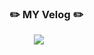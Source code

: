 ### ✏️ MY Velog ✏️ <p>
&nbsp;&nbsp;&nbsp;&nbsp;&nbsp;&nbsp;&nbsp;&nbsp;&nbsp; <a href="https://velog.io/@pong_jin"><img src="https://img.shields.io/badge/Velog-3DDC84?style=flat-square&logo=Blogger&logoColor=white"/></a>


<!--
**pongjin/pongjin** is a ✨ _special_ ✨ repository because its `README.md` (this file) appears on your GitHub profile.

Here are some ideas to get you started:

- 🔭 I’m currently working on ...
- 🌱 I’m currently learning ...
- 👯 I’m looking to collaborate on ...
- 🤔 I’m looking for help with ...
- 💬 Ask me about ...
- 📫 How to reach me: ...
- 😄 Pronouns: ...
- ⚡ Fun fact: ...
-->
